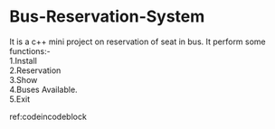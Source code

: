 # Bus-Reservation-System
It is a c++ mini project on reservation of seat in bus.
It perform some functions:-<br>
                        1.Install<br>
                        2.Reservation<br>
                        3.Show<br>
                        4.Buses Available.<br>
                        5.Exit<br>
                        
                        
ref:codeincodeblock
                        
